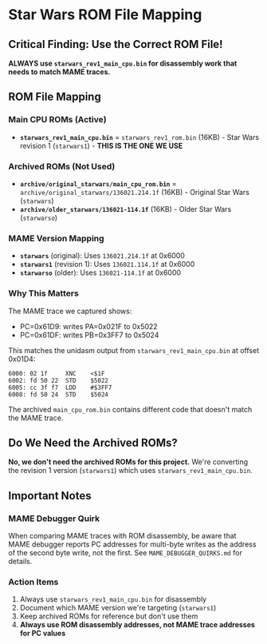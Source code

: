 # Star Wars ROM File Mapping

## Critical Finding: Use the Correct ROM File!

**ALWAYS use `starwars_rev1_main_cpu.bin` for disassembly work that needs to match MAME traces.**

## ROM File Mapping

### Main CPU ROMs (Active)
- **`starwars_rev1_main_cpu.bin`** = `starwars_rev1_rom.bin` (16KB) - Star Wars revision 1 (`starwars1`) - **THIS IS THE ONE WE USE**

### Archived ROMs (Not Used)
- **`archive/original_starwars/main_cpu_rom.bin`** = `archive/original_starwars/136021.214.1f` (16KB) - Original Star Wars (`starwars`)
- **`archive/older_starwars/136021-114.1f`** (16KB) - Older Star Wars (`starwarso`)

### MAME Version Mapping
- **`starwars`** (original): Uses `136021.214.1f` at 0x6000
- **`starwars1`** (revision 1): Uses `136021.114.1f` at 0x6000
- **`starwarso`** (older): Uses `136021-114.1f` at 0x6000

### Why This Matters
The MAME trace we captured shows:
- PC=0x61D9: writes PA=0x021F to 0x5022
- PC=0x61DF: writes PB=0x3FF7 to 0x5024

This matches the unidasm output from `starwars_rev1_main_cpu.bin` at offset 0x01D4:
```
6000: 02 1f     XNC    <$1F
6002: fd 50 22  STD    $5022
6005: cc 3f f7  LDD    #$3FF7
6008: fd 50 24  STD    $5024
```

The archived `main_cpu_rom.bin` contains different code that doesn't match the MAME trace.

## Do We Need the Archived ROMs?

**No, we don't need the archived ROMs for this project.** We're converting the revision 1 version (`starwars1`) which uses `starwars_rev1_main_cpu.bin`.

## Important Notes

### MAME Debugger Quirk
When comparing MAME traces with ROM disassembly, be aware that MAME debugger reports PC addresses for multi-byte writes as the address of the second byte write, not the first. See `MAME_DEBUGGER_QUIRKS.md` for details.

### Action Items
1. Always use `starwars_rev1_main_cpu.bin` for disassembly
2. Document which MAME version we're targeting (`starwars1`)
3. Keep archived ROMs for reference but don't use them
4. **Always use ROM disassembly addresses, not MAME trace addresses for PC values**
